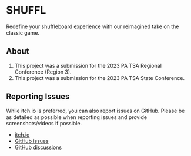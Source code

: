# SHUFFL

Redefine your shuffleboard experience with our reimagined take on the classic game.

## About

1. This project was a submission for the 2023 PA TSA Regional Conference (Region 3).
1. This project was a submission for the 2023 PA TSA State Conference.

## Reporting Issues

While itch.io is preferred, you can also report issues on GitHub. Please be as detailed as possible when reporting issues and provide screenshots/videos if possible.

- [itch.io](https://itch.io/t/2643240/bug-reports#post-7276046)
- [GitHub issues](https://github.com/bossbadi-web/SHUFFL/issues)
- [GitHub discussions](https://github.com/bossbadi-web/SHUFFL/discussions/categories/bugs)
